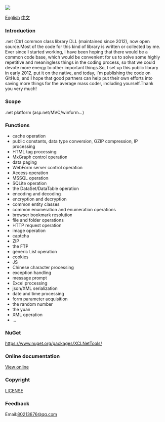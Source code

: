 
[![](https://ci.appveyor.com/api/projects/status/mx7ll3yko5lvu8vd?svg=true)](https://ci.appveyor.com/project/xucongli1989/xclnettools)

[English](README.md)  [中文](README_CN.md)

### Introduction

.net (C#) common class library DLL (maintained since 2012), now open source.Most of the code for this kind of library is written or collected by me. Ever since I started working, I have been hoping that there would be a common code base, which would be convenient for us to solve some highly repetitive and meaningless things in the coding process, so that we could devote more energy to other important things.So, I set up this public library in early 2012, put it on the native, and today, I'm publishing the code on GitHub, and I hope that good partners can help put their own efforts into saving more things for the average mass coder, including yourself.Thank you very much!

### Scope

.net platform (asp.net/MVC/winform...)

### Functions
- cache operation
- public constants, data type conversion, GZIP compression, IP processing
- HTML tag processing
- MxGraph control operation
- data paging
- WebForm server control operation
- Access operation
- MSSQL operation
- SQLite operation
- the DataSet/DataTable operation
- encoding and decoding
- encryption and decryption
- common entity classes
- common enumeration and enumeration operations
- browser bookmark resolution
- file and folder operations
- HTTP request operation
- image operation
- captcha
- ZIP
- the FTP
- generic List operation
- cookies
- JS
- Chinese character processing
- exception handling
- message prompt
- Excel processing
- json/XML serialization
- date and time processing
- form parameter acquisition
- the random number
- the yuan
- XML operation
- ...


### NuGet

https://www.nuget.org/packages/XCLNetTools/

### Online documentation

[View online](http://htmlpreview.github.io/?https://github.com/xucongli1989/XCLNetTools/blob/master/XCLNetTools/Doc/Doxy/document/html/index.html)

### Copyright

[LICENSE](LICENSE)


### Feedback

Email:80213876@qq.com
